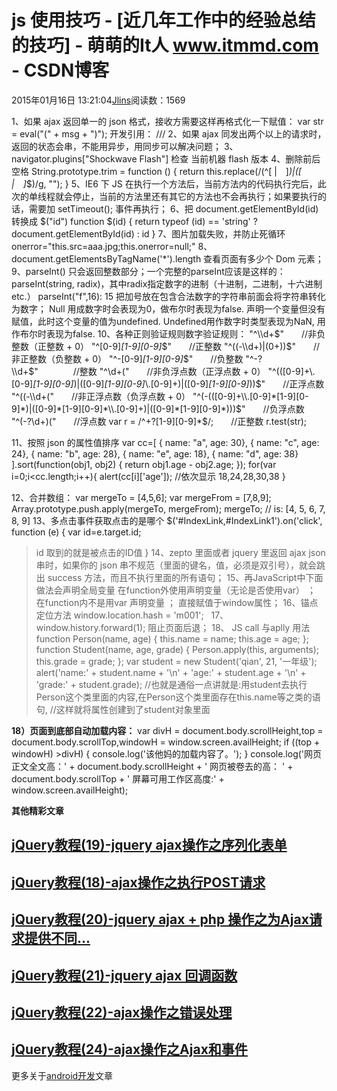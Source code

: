 
# js 使用技巧 - [近几年工作中的经验总结的技巧] - 萌萌的It人 www.itmmd.com - CSDN博客


2015年01月16日 13:21:04[Jlins](https://me.csdn.net/dyllove98)阅读数：1569


1、如果 ajax 返回单一的 json 格式，接收方需要这样再格式化一下赋值： var str = eval("(" + msg + ")");
开发引用： /// <reference path="http://x.autoimg.cn/as/static/js/jquery-1.7.2.min.js" />
2、如果 ajax 同发出两个以上的请求时，返回的状态会串，不能用异步，用同步可以解决问题；
3、navigator.plugins["Shockwave Flash"] 检查 当前机器 flash 版本
4、删除前后空格 String.prototype.trim = function () { return this.replace(/(^[ |　]*)|([ |　]*$)/g, ""); }
5、IE6 下 JS 在执行一个方法后，当前方法内的代码执行完后，此次的单线程就会停止，当前的方法里还有其它的方法也不会再执行；如果要执行的话，需要加 setTimeout(); 事件再执行；
6、把 document.getElementById(id) 转换成 $("id")
function $(id) { return typeof (id) == 'string' ? document.getElementById(id) : id }
7、图片加载失败，并防止死循环 onerror="this.src=aaa.jpg;this.onerror=null;"
8、document.getElementsByTagName('*').length 查看页面有多少个 Dom 元素；
9、parseInt() 只会返回整数部分；一个完整的parseInt应该是这样的：parseInt(string, radix)，其中radix指定数字的进制（十进制，二进制，十六进制etc.） parseInt("f",16): 15
把加号放在包含合法数字的字符串前面会将字符串转化为数字；
Null 用成数字时会表现为0，做布尔时表现为false.
声明一个变量但没有赋值，此时这个变量的值为undefined. Undefined用作数字时类型表现为NaN, 用作布尔时表现为false.
10、各种正则验证规则数字验证规则：
"^\\d+$"　　//非负整数（正整数 + 0）
"^[0-9]*[1-9][0-9]*$"　　//正整数
"^((-\\d+)|(0+))$"　　//非正整数（负整数 + 0）
"^-[0-9]*[1-9][0-9]*$"　　//负整数
"^-?\\d+$"　　　　//整数
"^\\d+("　　//非负浮点数（正浮点数 + 0）
"^(([0-9]+\\.[0-9]*[1-9][0-9]*)|([0-9]*[1-9][0-9]*\\.[0-9]+)|([0-9]*[1-9][0-9]*))$"　　//正浮点数
"^((-\\d+("　　//非正浮点数（负浮点数 + 0）
"^(-(([0-9]+\\.[0-9]*[1-9][0-9]*)|([0-9]*[1-9][0-9]*\\.[0-9]+)|([0-9]*[1-9][0-9]*)))$"　　//负浮点数
"^(-?\\d+)("　　//浮点数
var r = /^\+?[1-9][0-9]*$/;　　//正整数
r.test(str);

11、按照 json 的属性值排序
var cc=[
{ name: "a", age: 30},
{ name: "c", age: 24},
{ name: "b", age: 28},
{ name: "e", age: 18},
{ name: "d", age: 38}
].sort(function(obj1, obj2) {
return obj1.age - obj2.age;
});
for(var i=0;i<cc.length;i++){
alert(cc[i]['age']); //依次显示 18,24,28,30,38
}

12、合并数组：
var mergeTo = [4,5,6];
var mergeFrom = [7,8,9];
Array.prototype.push.apply(mergeTo, mergeFrom);
mergeTo; // is: [4, 5, 6, 7, 8, 9]
13、多点击事件获取点击的是哪个
$('\#IndexLink,\#IndexLink1').on('click', function (e) {
var id=e.target.id;
> id 取到的就是被点击的ID值
}
14、zepto 里面或者 jquery 里返回 ajax json 串时，如果你的 json 串不规范（里面的键名，值，必须是双引号），就会跳出 success 方法，而且不执行里面的所有语句；
15、再JavaScript中下面做法会声明全局变量
在function外使用声明变量（无论是否使用var） ；
在function内不是用var 声明变量 ；
直接赋值于window属性；
16、锚点定位方法
window.location.hash = 'm001';
<a name="m001">&nbsp;</a>
17、window.history.forward(1); 阻止页面后退；
18、 JS call 与aplly 用法
function Person(name, age) {
this.name = name;
this.age = age;
};
function Student(name, age, grade) {
Person.apply(this, arguments);
this.grade = grade;
};
var student = new Student('qian', 21, '一年级');
alert('name:' + student.name + '\n' + 'age:' + student.age + '\n' + 'grade:' + student.grade);
//也就是通俗一点讲就是:用student去执行Person这个类里面的内容,在Person这个类里面存在this.name等之类的语句,
//这样就将属性创建到了student对象里面

**18）页面到底部自动加载内容：**
var divH = document.body.scrollHeight,top = document.body.scrollTop,windowH = window.screen.availHeight;
if ((top + windowH) >divH) {
console.log('该他妈的加载内容了。');
}
console.log('网页正文全文高：' + document.body.scrollHeight + ' 网页被卷去的高： ' + document.body.scrollTop + ' 屏幕可用工作区高度:' + window.screen.availHeight);

**其他精彩文章**
## [jQuery教程(19)-jquery ajax操作之序列化表单](http://www.itmmd.com/201501/497.html)
## [jQuery教程(18)-ajax操作之执行POST请求](http://www.itmmd.com/201501/496.html)
## [jQuery教程(20)-jquery ajax + php 操作之为Ajax请求提供不同...](http://www.itmmd.com/201501/499.html)
## [jQuery教程(21)-jquery ajax 回调函数](http://www.itmmd.com/201501/500.html)
## [jQuery教程(22)-ajax操作之错误处理](http://www.itmmd.com/201501/503.html)

## [jQuery教程(24)-ajax操作之Ajax和事件](http://www.itmmd.com/201501/504.html)

更多关于[android开发](http://www.itmmd.com/mobile.html)文章


